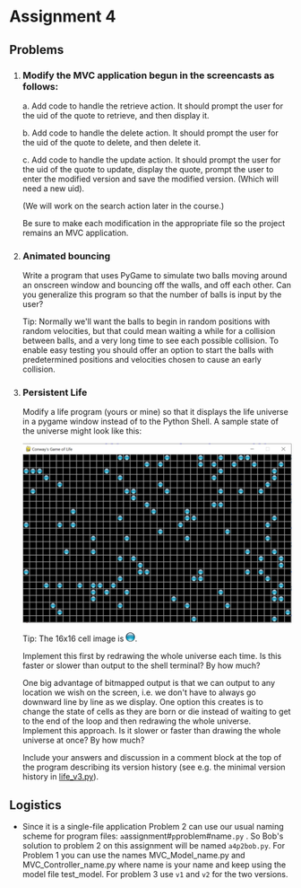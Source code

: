 # Assignment 4

## Problems

1. ### Modify the MVC application begun in the screencasts as follows:

    a. Add code to handle the retrieve action. It should prompt the user 
    for the uid of the quote to retrieve, and then display it.

    b. Add code to handle the delete action. It should prompt the user 
    for the uid of the quote to delete, and then delete it.

    c. Add code to handle the update action. It should prompt the user 
    for the uid of the quote to update, display the quote, prompt the 
    user to enter the modified version and save the modified version. 
    (Which will need a new uid).

    (We will work on the search action later in the course.)

    Be sure to make each modification in the appropriate file so the 
    project remains an MVC application.

2. ### Animated bouncing

    Write a program that uses PyGame to simulate two balls moving around 
    an onscreen window and bouncing off the walls, and off each other. 
    Can you generalize this program so that the number of balls is input 
    by the user?

    Tip: Normally we'll want the balls to begin in random positions with 
    random velocities, but that could mean waiting a while for a 
    collision between balls, and a very long time to see each possible 
    collision. To enable easy testing you should offer an option to 
    start the balls with predetermined positions and velocities chosen 
    to cause an early collision.

3. ### Persistent Life

    Modify a life program (yours or mine) so that it displays the life 
    universe in a pygame window instead of to the Python Shell. A sample 
    state of the universe might look like this:

    ![Conway's Game of Life Board.](../04.3_PyGame_2_Animation/cgol_window.png)

    Tip: The 16x16 cell image is ![](Aqua-Ball-icon.png).

    Implement this first by redrawing the whole universe each time. Is 
    this faster or slower than output to the shell terminal? By how much?

    One big advantage of bitmapped output is that we can output to any 
    location we wish on the screen, i.e. we don't have to always go 
    downward line by line as we display. One option this creates is to 
    change the state of cells as they are born or die instead of waiting 
    to get to the end of the loop and then redrawing the whole universe. 
    Implement this approach. Is it slower or faster than drawing the 
    whole universe at once? By how much?

    Include your answers and discussion in a comment block at the top of 
    the program describing its version history (see e.g. the minimal 
    version history in [life_v3.py](../03.3_CGoL_2_Persistence/life_v3.py)).

## Logistics

-   Since it is a single-file application Problem 2 can use our 
    usual naming scheme for program files: 
    `a`assignment#`p`problem#name`.py` . So Bob's solution to problem 2 
    on this assignment will be named `a4p2bob.py`. For Problem 1 you can 
    use the names MVC_Model_name.py and MVC_Controller_name.py where 
    name is your name and keep using the model file test_model. For 
    problem 3 use `v1` and `v2` for the two versions.